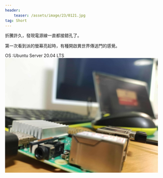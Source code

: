 ```yaml
---
header:
    teaser: /assets/image/23/0121.jpg
tag: Short
---
```

折騰許久，發現電源線一直都接錯孔了。

第一次看到派的螢幕亮起時，有種開啟異世界傳送門的感覺。

OS :Ubuntu Server 20.04 LTS  
![i](/assets/image/23/0121.jpg)